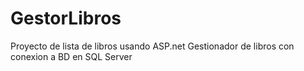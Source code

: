 # GestorLibros
Proyecto de lista de libros usando ASP.net
Gestionador de libros con conexion a BD en SQL Server
